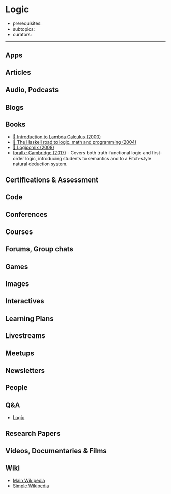# Logic

- prerequisites:
- subtopics:
- curators:

------

## Apps

## Articles

## Audio, Podcasts

## Blogs

## Books

- [📖 Introduction to Lambda Calculus (2000)](http://www.cse.chalmers.se/research/group/logic/TypesSS05/Extra/geuvers.pdf)
- [📖 The Haskell road to logic, math and programming (2004)](https://fldit-www.cs.uni-dortmund.de/~peter/PS07/HR.pdf)
- [📖 Logicomix (2008)](https://www.scribd.com/document/98921232/Bertrand-Russell-Logicomix)
- [forallx: Cambridge (2017)](http://people.ds.cam.ac.uk/tecb2/forallx.shtml) - Covers both truth-functional logic and first-order logic, introducing students to semantics and to a Fitch-style natural deduction system.

## Certifications & Assessment

## Code

## Conferences

## Courses

## Forums, Group chats

## Games

## Images

## Interactives

## Learning Plans

## Livestreams

## Meetups

## Newsletters

## People

## Q&A

- [Logic](https://www.quora.com/topic/Logic-mathematics)

## Research Papers

## Videos, Documentaries & Films

## Wiki

- [Main Wikipedia](https://en.wikipedia.org/wiki/Logic)
- [Simple Wikipedia](https://simple.wikipedia.org/wiki/Logic)

